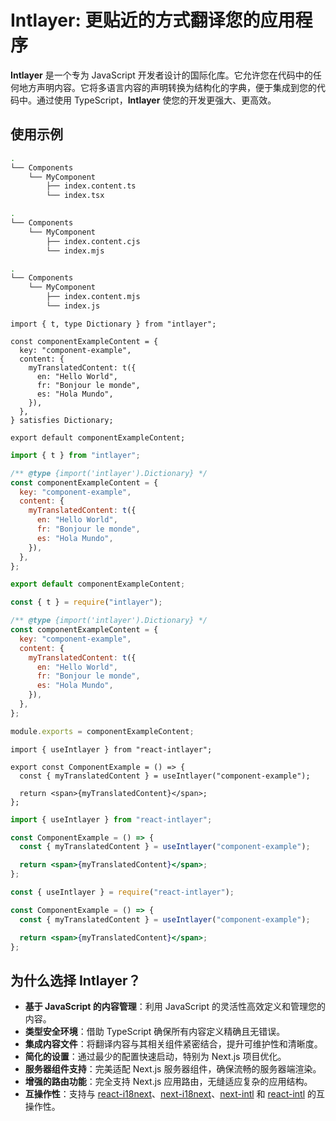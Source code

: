 # Intlayer: 更贴近的方式翻译您的应用程序

**Intlayer** 是一个专为 JavaScript 开发者设计的国际化库。它允许您在代码中的任何地方声明内容。它将多语言内容的声明转换为结构化的字典，便于集成到您的代码中。通过使用 TypeScript，**Intlayer** 使您的开发更强大、更高效。

## 使用示例

```bash codeFormat="typescript"
.
└── Components
    └── MyComponent
        ├── index.content.ts
        └── index.tsx
```

```bash codeFormat="commonjs"
.
└── Components
    └── MyComponent
        ├── index.content.cjs
        └── index.mjs
```

```bash codeFormat="esm"
.
└── Components
    └── MyComponent
        ├── index.content.mjs
        └── index.js
```

```tsx fileName="./Components/MyComponent/index.content.ts" codeFormat="typescript"
import { t, type Dictionary } from "intlayer";

const componentExampleContent = {
  key: "component-example",
  content: {
    myTranslatedContent: t({
      en: "Hello World",
      fr: "Bonjour le monde",
      es: "Hola Mundo",
    }),
  },
} satisfies Dictionary;

export default componentExampleContent;
```

```jsx fileName="./Components/MyComponent/index.mjx" codeFormat="esm"
import { t } from "intlayer";

/** @type {import('intlayer').Dictionary} */
const componentExampleContent = {
  key: "component-example",
  content: {
    myTranslatedContent: t({
      en: "Hello World",
      fr: "Bonjour le monde",
      es: "Hola Mundo",
    }),
  },
};

export default componentExampleContent;
```

```jsx fileName="./Components/MyComponent/index.csx" codeFormat="commonjs"
const { t } = require("intlayer");

/** @type {import('intlayer').Dictionary} */
const componentExampleContent = {
  key: "component-example",
  content: {
    myTranslatedContent: t({
      en: "Hello World",
      fr: "Bonjour le monde",
      es: "Hola Mundo",
    }),
  },
};

module.exports = componentExampleContent;
```

```tsx fileName="./Components/MyComponent/index.tsx" codeFormat="typescript"
import { useIntlayer } from "react-intlayer";

export const ComponentExample = () => {
  const { myTranslatedContent } = useIntlayer("component-example");

  return <span>{myTranslatedContent}</span>;
};
```

```jsx fileName="./Components/MyComponent/index.mjx" codeFormat="esm"
import { useIntlayer } from "react-intlayer";

const ComponentExample = () => {
  const { myTranslatedContent } = useIntlayer("component-example");

  return <span>{myTranslatedContent}</span>;
};
```

```jsx fileName="./Components/MyComponent/index.csx" codeFormat="commonjs"
const { useIntlayer } = require("react-intlayer");

const ComponentExample = () => {
  const { myTranslatedContent } = useIntlayer("component-example");

  return <span>{myTranslatedContent}</span>;
};
```

## 为什么选择 Intlayer？

- **基于 JavaScript 的内容管理**：利用 JavaScript 的灵活性高效定义和管理您的内容。
- **类型安全环境**：借助 TypeScript 确保所有内容定义精确且无错误。
- **集成内容文件**：将翻译内容与其相关组件紧密结合，提升可维护性和清晰度。
- **简化的设置**：通过最少的配置快速启动，特别为 Next.js 项目优化。
- **服务器组件支持**：完美适配 Next.js 服务器组件，确保流畅的服务器端渲染。
- **增强的路由功能**：完全支持 Next.js 应用路由，无缝适应复杂的应用结构。
- **互操作性**：支持与 [react-i18next](https://github.com/aymericzip/intlayer/blob/main/docs/zh/intlayer_with_react-i18next.md)、[next-i18next](https://github.com/aymericzip/intlayer/blob/main/docs/zh/intlayer_with_next-i18next.md)、[next-intl](https://github.com/aymericzip/intlayer/blob/main/docs/zh/intlayer_with_next-intl.md) 和 [react-intl](https://github.com/aymericzip/intlayer/blob/main/docs/zh/intlayer_with_react-intl.md) 的互操作性。
